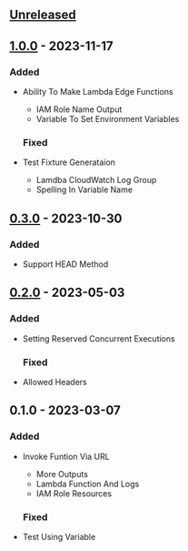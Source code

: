 <a name="unreleased"></a>
## [Unreleased]


<a name="1.0.0"></a>
## [1.0.0] - 2023-11-17
### Added
- Ability To Make Lambda Edge Functions
  - IAM Role Name Output
  - Variable To Set Environment Variables
  
  ### Fixed
- Test Fixture Generataion
  - Lamdba CloudWatch Log Group
  - Spelling In Variable Name
  
  
<a name="0.3.0"></a>
## [0.3.0] - 2023-10-30
### Added
- Support HEAD Method
  
  
<a name="0.2.0"></a>
## [0.2.0] - 2023-05-03
### Added
- Setting Reserved Concurrent Executions
  
  ### Fixed
- Allowed Headers
  
  
<a name="0.1.0"></a>
## 0.1.0 - 2023-03-07
### Added
- Invoke Funtion Via URL
  - More Outputs
  - Lambda Function And Logs
  - IAM Role Resources
  
  ### Fixed
- Test Using Variable
  
  
[Unreleased]: https://github.com/kohirens/aws-tf-lambda-function.git/compare/1.0.0...HEAD
[1.0.0]: https://github.com/kohirens/aws-tf-lambda-function.git/compare/0.3.0...1.0.0
[0.3.0]: https://github.com/kohirens/aws-tf-lambda-function.git/compare/0.2.0...0.3.0
[0.2.0]: https://github.com/kohirens/aws-tf-lambda-function.git/compare/0.1.0...0.2.0
